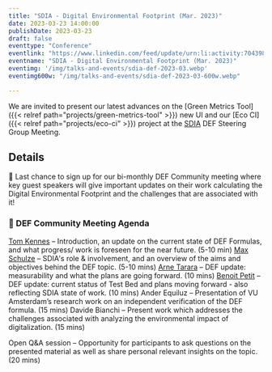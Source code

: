```yaml
---
title: "SDIA - Digital Environmental Footprint (Mar. 2023)"
date: 2023-03-23 14:00:00
publishDate: 2023-03-23
draft: false
eventtype: "Conference"
eventlink: "https://www.linkedin.com/feed/update/urn:li:activity:7043980317421895681/"
eventname: "SDIA - Digital Environmental Footprint (Mar. 2023)"
eventimg: '/img/talks-and-events/sdia-def-2023-03.webp'
eventimg600w: "/img/talks-and-events/sdia-def-2023-03-600w.webp"

---
```


We are invited to present our latest advances on the [Green Metrics Tool]({{< relref path="projects/green-metrics-tool" >}}) new UI
and our [Eco CI]({{< relref path="projects/eco-ci" >}}) project at the [SDIA](https://sdialliance.org/) DEF Steering Group Meeting.

## Details

📣 Last chance to sign up for our bi-monthly DEF Community meeting where key guest speakers will give important updates on their work calculating the Digital Environmental Footprint and the challenges that are associated with it!

### 📝 DEF Community Meeting Agenda
[Tom Kennes](https://www.linkedin.com/in/ACoAABVHe-gBC1g8rXaC3YfE6w_CxaKXX2geAa4?lipi=urn%3Ali%3Apage%3Ad_flagship3_company%3B3ag1wD6BRwuoeRSJh30CQQ%3D%3D) – Introduction, an update on the current state of DEF Formulas, and what progress/ work is foreseen for the near future. (5-10 min)
[Max Schulze](https://www.linkedin.com/in/ACoAAADnzf4BdMC9FRXt8DuttlBR-NryOcaAfQ4?lipi=urn%3Ali%3Apage%3Ad_flagship3_company%3B3ag1wD6BRwuoeRSJh30CQQ%3D%3D) – SDIA's role & involvement, and an overview of the aims and objectives behind the DEF topic. (5-10 mins)
[Arne Tarara](https://www.linkedin.com/in/ACoAADmNsRgB11PCU4DH8vkQbt8vdO3j5z4DT2E?lipi=urn%3Ali%3Apage%3Ad_flagship3_company%3B3ag1wD6BRwuoeRSJh30CQQ%3D%3D) – DEF update: measurability and what the plans are going forward. (10 mins)
[Benoit Petit](https://www.linkedin.com/in/ACoAAAWUtbcBcba7hoXdRYNTqYwtwpHnlHKPpyk?lipi=urn%3Ali%3Apage%3Ad_flagship3_company%3B3ag1wD6BRwuoeRSJh30CQQ%3D%3D) – DEF update: current status of Test Bed and plans moving forward - also reflecting SDIA state of work. (10 mins)
Ander Equiluz – Presentation of VU Amsterdam’s research work on an independent verification of the DEF formula. (15 mins)
Davide Bianchi – Present work which addresses the challenges associated with analyzing the environmental impact of digitalization. (15 mins)

Open Q&A session – Opportunity for participants to ask questions on the presented material as well as share personal relevant insights on the topic. (20 mins)
